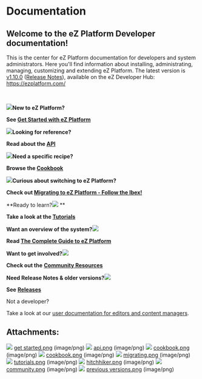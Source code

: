 # Documentation

## Welcome to the eZ Platform Developer documentation!

This is the center for eZ Platform documentation for developers and system administrators. Here you'll find information about installing, administrating, managing, customizing and extending eZ Platform. The latest version is [v1.10.0](https://ezplatform.com/) ([Release Notes](eZ-Platform-v1.10.0_34080523.html)), available on the eZ Developer Hub: <https://ezplatform.com/>

 

**![](attachments/31429504/31431962.png)New to eZ Platform?**

**See [Get Started with eZ Platform
](Get-Started-with-eZ-Platform_31429520.html)**

**![](attachments/31429504/31431964.png)Looking for reference?**

**Read about the [API](API_31429524.html)**

**![](attachments/31429504/31431965.png)Need a specific recipe?**

**Browse the [Cookbook](Cookbook_31429528.html)**

**![](attachments/31429504/31431967.png)Curious about switching to eZ Platform?**

**Check out [Migrating to eZ Platform - Follow the Ibex!](31429532.html)**

**Ready to learn?![](attachments/31429504/31431968.png)
**

**Take a look at the [Tutorials](Tutorials_31429522.html)**

**Want an overview of the system?![](attachments/31429504/31431969.png)**

**Read [The Complete Guide to eZ Platform](The-Complete-Guide-to-eZ-Platform_31429526.html)**

**Want to get involved?![](attachments/31429504/31431970.png)**

**Check out the** **[Community Resources](Community-Resources_31429530.html)**

**Need Release Notes & older versions?![](attachments/31429504/31431971.png)**

**See** **[Releases](Releases_31429534.html)**

Not a developer?

Take a look at our [user documentation for editors and content managers](https://doc.ez.no/display/USER/Documentation).



## Attachments:

![](images/icons/bullet_blue.gif) [get started.png](attachments/31429504/31431962.png) (image/png)
![](images/icons/bullet_blue.gif) [api.png](attachments/31429504/31431964.png) (image/png)
![](images/icons/bullet_blue.gif) [cookbook.png](attachments/31429504/31431966.png) (image/png)
![](images/icons/bullet_blue.gif) [cookbook.png](attachments/31429504/31431965.png) (image/png)
![](images/icons/bullet_blue.gif) [migrating.png](attachments/31429504/31431967.png) (image/png)
![](images/icons/bullet_blue.gif) [tutorials.png](attachments/31429504/31431968.png) (image/png)
![](images/icons/bullet_blue.gif) [hitchhiker.png](attachments/31429504/31431969.png) (image/png)
![](images/icons/bullet_blue.gif) [community.png](attachments/31429504/31431970.png) (image/png)
![](images/icons/bullet_blue.gif) [previous versions.png](attachments/31429504/31431971.png) (image/png)
